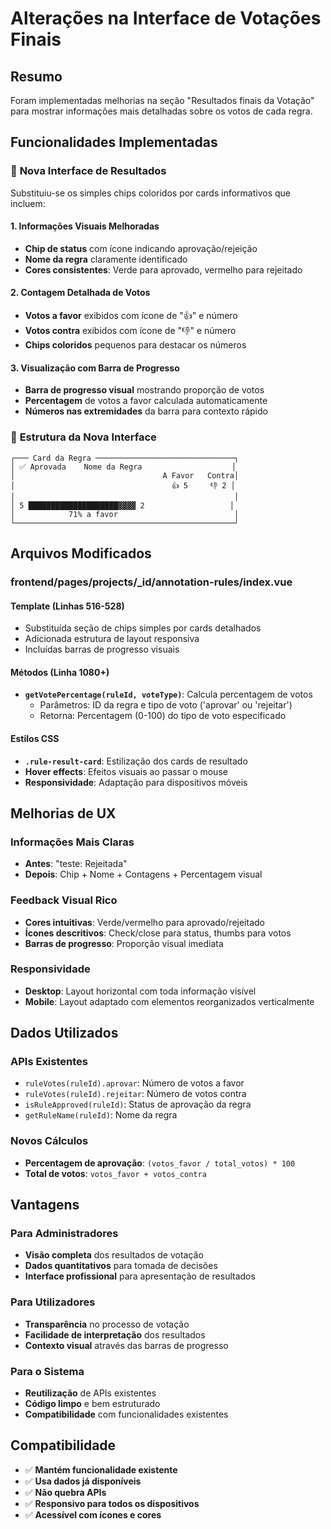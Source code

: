 # Alterações na Interface de Votações Finais

## Resumo

Foram implementadas melhorias na seção "Resultados finais da Votação" para mostrar informações mais detalhadas sobre os votos de cada regra.

## Funcionalidades Implementadas

### 🎯 **Nova Interface de Resultados**

Substituiu-se os simples chips coloridos por cards informativos que incluem:

#### **1. Informações Visuais Melhoradas**
- **Chip de status** com ícone indicando aprovação/rejeição
- **Nome da regra** claramente identificado
- **Cores consistentes**: Verde para aprovado, vermelho para rejeitado

#### **2. Contagem Detalhada de Votos**
- **Votos a favor** exibidos com ícone de "👍" e número
- **Votos contra** exibidos com ícone de "👎" e número
- **Chips coloridos** pequenos para destacar os números

#### **3. Visualização com Barra de Progresso**
- **Barra de progresso visual** mostrando proporção de votos
- **Percentagem** de votos a favor calculada automaticamente
- **Números nas extremidades** da barra para contexto rápido

### 🔧 **Estrutura da Nova Interface**

```vue
┌─── Card da Regra ───────────────────────────────┐
│ ✅ Aprovada    Nome da Regra                    │
│                                 A Favor   Contra│
│                                   👍 5     👎 2 │
│                                                 │
│ 5 ████████████████████▓▓▓▓ 2                   │
│            71% a favor                          │
└─────────────────────────────────────────────────┘
```

## Arquivos Modificados

### **frontend/pages/projects/_id/annotation-rules/index.vue**

#### **Template (Linhas 516-528)**
- Substituída seção de chips simples por cards detalhados
- Adicionada estrutura de layout responsiva
- Incluídas barras de progresso visuais

#### **Métodos (Linha 1080+)**
- **`getVotePercentage(ruleId, voteType)`**: Calcula percentagem de votos
  - Parâmetros: ID da regra e tipo de voto ('aprovar' ou 'rejeitar')
  - Retorna: Percentagem (0-100) do tipo de voto especificado

#### **Estilos CSS**
- **`.rule-result-card`**: Estilização dos cards de resultado
- **Hover effects**: Efeitos visuais ao passar o mouse
- **Responsividade**: Adaptação para dispositivos móveis

## Melhorias de UX

### **Informações Mais Claras**
- **Antes**: "teste: Rejeitada"
- **Depois**: Chip + Nome + Contagens + Percentagem visual

### **Feedback Visual Rico**
- **Cores intuitivas**: Verde/vermelho para aprovado/rejeitado
- **Ícones descritivos**: Check/close para status, thumbs para votos
- **Barras de progresso**: Proporção visual imediata

### **Responsividade**
- **Desktop**: Layout horizontal com toda informação visível
- **Mobile**: Layout adaptado com elementos reorganizados verticalmente

## Dados Utilizados

### **APIs Existentes**
- `ruleVotes(ruleId).aprovar`: Número de votos a favor
- `ruleVotes(ruleId).rejeitar`: Número de votos contra
- `isRuleApproved(ruleId)`: Status de aprovação da regra
- `getRuleName(ruleId)`: Nome da regra

### **Novos Cálculos**
- **Percentagem de aprovação**: `(votos_favor / total_votos) * 100`
- **Total de votos**: `votos_favor + votos_contra`

## Vantagens

### **Para Administradores**
- **Visão completa** dos resultados de votação
- **Dados quantitativos** para tomada de decisões
- **Interface profissional** para apresentação de resultados

### **Para Utilizadores**
- **Transparência** no processo de votação
- **Facilidade de interpretação** dos resultados
- **Contexto visual** através das barras de progresso

### **Para o Sistema**
- **Reutilização** de APIs existentes
- **Código limpo** e bem estruturado
- **Compatibilidade** com funcionalidades existentes

## Compatibilidade

- ✅ **Mantém funcionalidade existente**
- ✅ **Usa dados já disponíveis**
- ✅ **Não quebra APIs**
- ✅ **Responsivo para todos os dispositivos**
- ✅ **Acessível com ícones e cores** 